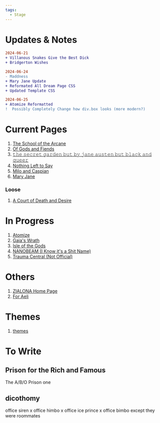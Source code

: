 ```yaml
---
tags:
  - Stage
---
```

# Updates & Notes
~~~diff
2024-06-21
+ Villanous Snakes Give the Best Dick
+ Bridgerton Wishes

2024-06-24
- Maddness
+ Mary Jane Update
+ Reformated All Dream Page CSS
+ Updated Template CSS

2024-06-25
+ Atomize Reformatted
!  Possibly Completely Change how div.box looks (more modern?)
~~~
# Current Pages
1. [The School of the Arcane](Dreams/01%20The%20School%20of%20the%20Arcane/The%20School%20of%20the%20Arcane.md)
2. [Of Gods and Fiends](Dreams/02%20Of%20Gods%20and%20Fiends/Of%20Gods%20and%20Fiends.md)
3. [𝚝𝚑𝚎 𝚜𝚎𝚌𝚛𝚎𝚝 𝚐𝚊𝚛𝚍𝚎𝚗 𝚋𝚞𝚝 𝚋𝚢 𝚓𝚊𝚗𝚎 𝚊𝚞𝚜𝚝𝚎𝚗 𝚋𝚞𝚝 𝚋𝚕𝚊𝚌𝚔 𝚊𝚗𝚍 𝚚𝚞𝚎𝚎𝚛](Dreams/03%20The%20Secret%20Garden/𝚝𝚑𝚎%20𝚜𝚎𝚌𝚛𝚎𝚝%20𝚐𝚊𝚛𝚍𝚎𝚗%20𝚋𝚞𝚝%20𝚋𝚢%20𝚓𝚊𝚗𝚎%20𝚊𝚞𝚜𝚝𝚎𝚗%20𝚋𝚞𝚝%20𝚋𝚕𝚊𝚌𝚔%20𝚊𝚗𝚍%20𝚚𝚞𝚎𝚎𝚛.md)
4. [Nothing Left to Say](Dreams/04%20Nothing%20Left%20to%20Say/Nothing%20Left%20to%20Say.md)
5. [Milo and Caspian](Dreams/05%20Milo%20&%20Caspian/Milo%20and%20Caspian.md)
6. [Mary Jane](Dreams/06%20Mary%20Jane/Mary%20Jane.md)
### Loose
1. [A Court of Death and Desire](Dreams/A%20Court%20of%20Death%20and%20Desire.md)
# In Progress
1. [Atomize](Dreams/07%20Atomize/Atomize.md)
2. [Gaia's Wrath](Dreams/Gaia's%20Wrath.md)
3. [Isle of the Gods](Dreams/Isle%20of%20the%20Gods.md)
4. [NANOBEAM (I Know it's a Shit Name)](Dreams/NANOBEAM%20(I%20Know%20it's%20a%20Shit%20Name).md)
5. [Trauma Central (Not Official)](Dreams/Trauma%20Central%20(Not%20Official).md)
# Others
1. [ZIALONA Home Page](ZIALONA%20Home%20Page.md)
2. [For Aeli](For%20Aeli.md)
# Themes
1. [themes](Stage%20Files/themes/themes.md)
# To Write
## Prison for the Rich and Famous
The A/B/O Prison one
## dicothomy
office siren x office himbo x office ice prince x office bimbo except they were roommates